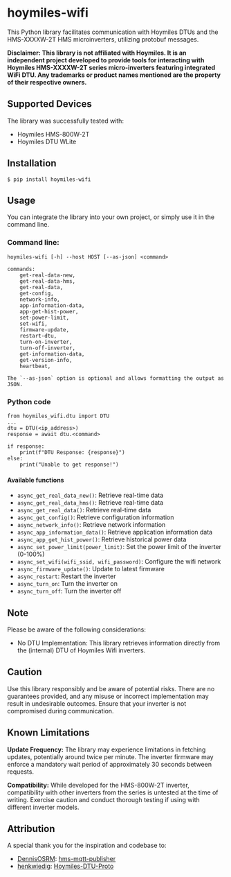 # hoymiles-wifi

This Python library facilitates communication with Hoymiles DTUs and the HMS-XXXXW-2T HMS microinverters, utilizing protobuf messages.

**Disclaimer: This library is not affiliated with Hoymiles. It is an independent project developed to provide tools for interacting with Hoymiles HMS-XXXXW-2T series micro-inverters featuring integrated WiFi DTU. Any trademarks or product names mentioned are the property of their respective owners.**

## Supported Devices

The library was successfully tested with:

- Hoymiles HMS-800W-2T
- Hoymiles DTU WLite

## Installation

```
$ pip install hoymiles-wifi
```

## Usage

You can integrate the library into your own project, or simply use it in the command line.

### Command line:

```
hoymiles-wifi [-h] --host HOST [--as-json] <command>

commands:
    get-real-data-new,
    get-real-data-hms,
    get-real-data,
    get-config,
    network-info,
    app-information-data,
    app-get-hist-power,
    set-power-limit,
    set-wifi,
    firmware-update,
    restart-dtu,
    turn-on-inverter,
    turn-off-inverter,
    get-information-data,
    get-version-info,
    heartbeat,

The `--as-json` option is optional and allows formatting the output as JSON.
```

### Python code

```
from hoymiles_wifi.dtu import DTU
...
dtu = DTU(<ip_address>)
response = await dtu.<command>

if response:
    print(f"DTU Response: {response}")
else:
    print("Unable to get response!")
```

#### Available functions

- `async_get_real_data_new()`: Retrieve real-time data
- `async_get_real_data_hms()`: Retrieve real-time data
- `async_get_real_data()`: Retrieve real-time data
- `async_get_config()`: Retrieve configuration information
- `async_network_info()`: Retrieve network information
- `async_app_information_data()`: Retrieve application information data
- `async_app_get_hist_power()`: Retrieve historical power data
- `async_set_power_limit(power_limit)`: Set the power limit of the inverter (0-100%)
- `async_set_wifi(wifi_ssid, wifi_password)`: Configure the wifi network
- `async_firmware_update()`: Update to latest firmware
- `async_restart`: Restart the inverter
- `async_turn_on`: Turn the inverter on
- `async_turn_off`: Turn the inverter off

## Note

Please be aware of the following considerations:

- No DTU Implementation: This library retrieves information directly from the (internal) DTU of Hoymiles Wifi inverters.

## Caution

Use this library responsibly and be aware of potential risks. There are no guarantees provided, and any misuse or incorrect implementation may result in undesirable outcomes. Ensure that your inverter is not compromised during communication.

## Known Limitations

**Update Frequency:** The library may experience limitations in fetching updates, potentially around twice per minute. The inverter firmware may enforce a mandatory wait period of approximately 30 seconds between requests.

**Compatibility:** While developed for the HMS-800W-2T inverter, compatibility with other inverters from the series is untested at the time of writing. Exercise caution and conduct thorough testing if using with different inverter models.

## Attribution

A special thank you for the inspiration and codebase to:

- [DennisOSRM](https://github.com/DennisOSRM): [hms-mqtt-publisher](https://github.com/DennisOSRM/hms-mqtt-publisher)
- [henkwiedig](https://github.com/henkwiedig): [Hoymiles-DTU-Proto](https://github.com/henkwiedig/Hoymiles-DTU-Proto)
